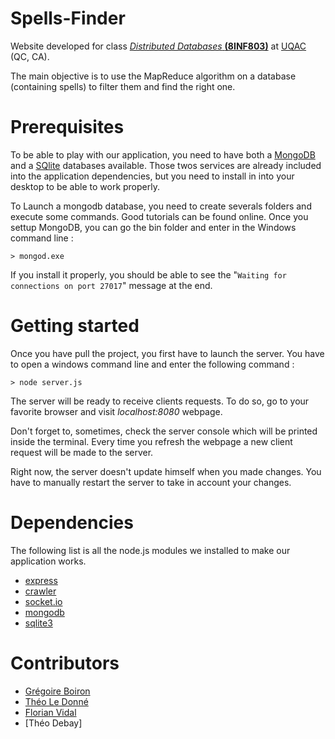 # Spells-Finder
Website developed for class [*Distributed Databases* **(8INF803)**](http://cours.uqac.ca/8INF803) at [UQAC](https://uqac.ca) (QC, CA).

The main objective is to use the MapReduce algorithm on a database (containing spells) to filter them and find the right one.

# Prerequisites

To be able to play with our application, you need to have both a [MongoDB](https://www.mongodb.com/) and a [SQlite](https://www.sqlite.org//index.html) databases available. Those twos services are already included into the application dependencies, but you need to install in into your desktop to be able to work properly.

To Launch a mongodb database, you need to create severals folders and execute some commands. Good tutorials can be found online. Once you settup MongoDB, you can go the bin folder and enter in the Windows command line :

`> mongod.exe`

If you install it properly, you should be able to see the "`Waiting for connections on port 27017`" message at the end.

# Getting started
Once you have pull the project, you first have to launch the server.
You have to open a windows command line and enter the following command :

`> node server.js`

The server will be ready to receive clients requests. To do so, go to your favorite browser and visit *localhost:8080* webpage.

Don't forget to, sometimes, check the server console which will be printed inside the terminal. Every time you refresh the webpage a new client request will be made to the server.

Right now, the server doesn't update himself when you made changes. You have to manually restart the server to take in account your changes.

# Dependencies
The following list is all the node.js modules we installed to make our application works.
* [express](https://npmjs.com/package/express)
* [crawler](https://npmjs.com/package/crawler)
* [socket.io](https://npmjs.com:package/socket.io)
* [mongodb](https://www.npmjs.com/package/mongodb)
* [sqlite3](https://www.npmjs.com/package/sqlite3)

# Contributors
* [Grégoire Boiron](https://github.com/Graygzou)
* [Théo Le Donné](https://github.com/Theo-Le-Donne)
* [Florian Vidal](https://github.com/FlorianVidal66)
* [Théo Debay]

